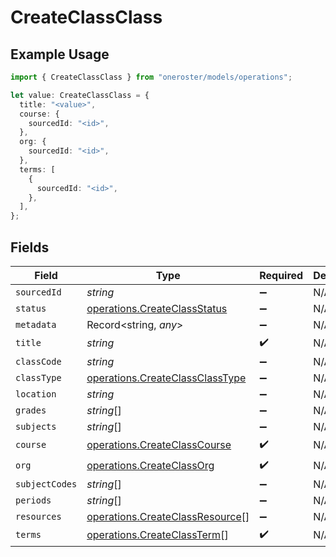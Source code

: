 # CreateClassClass

## Example Usage

```typescript
import { CreateClassClass } from "oneroster/models/operations";

let value: CreateClassClass = {
  title: "<value>",
  course: {
    sourcedId: "<id>",
  },
  org: {
    sourcedId: "<id>",
  },
  terms: [
    {
      sourcedId: "<id>",
    },
  ],
};
```

## Fields

| Field                                                                              | Type                                                                               | Required                                                                           | Description                                                                        |
| ---------------------------------------------------------------------------------- | ---------------------------------------------------------------------------------- | ---------------------------------------------------------------------------------- | ---------------------------------------------------------------------------------- |
| `sourcedId`                                                                        | *string*                                                                           | :heavy_minus_sign:                                                                 | N/A                                                                                |
| `status`                                                                           | [operations.CreateClassStatus](../../models/operations/createclassstatus.md)       | :heavy_minus_sign:                                                                 | N/A                                                                                |
| `metadata`                                                                         | Record<string, *any*>                                                              | :heavy_minus_sign:                                                                 | N/A                                                                                |
| `title`                                                                            | *string*                                                                           | :heavy_check_mark:                                                                 | N/A                                                                                |
| `classCode`                                                                        | *string*                                                                           | :heavy_minus_sign:                                                                 | N/A                                                                                |
| `classType`                                                                        | [operations.CreateClassClassType](../../models/operations/createclassclasstype.md) | :heavy_minus_sign:                                                                 | N/A                                                                                |
| `location`                                                                         | *string*                                                                           | :heavy_minus_sign:                                                                 | N/A                                                                                |
| `grades`                                                                           | *string*[]                                                                         | :heavy_minus_sign:                                                                 | N/A                                                                                |
| `subjects`                                                                         | *string*[]                                                                         | :heavy_minus_sign:                                                                 | N/A                                                                                |
| `course`                                                                           | [operations.CreateClassCourse](../../models/operations/createclasscourse.md)       | :heavy_check_mark:                                                                 | N/A                                                                                |
| `org`                                                                              | [operations.CreateClassOrg](../../models/operations/createclassorg.md)             | :heavy_check_mark:                                                                 | N/A                                                                                |
| `subjectCodes`                                                                     | *string*[]                                                                         | :heavy_minus_sign:                                                                 | N/A                                                                                |
| `periods`                                                                          | *string*[]                                                                         | :heavy_minus_sign:                                                                 | N/A                                                                                |
| `resources`                                                                        | [operations.CreateClassResource](../../models/operations/createclassresource.md)[] | :heavy_minus_sign:                                                                 | N/A                                                                                |
| `terms`                                                                            | [operations.CreateClassTerm](../../models/operations/createclassterm.md)[]         | :heavy_check_mark:                                                                 | N/A                                                                                |